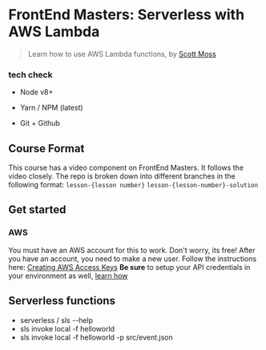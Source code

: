 # FrontEnd Masters: Serverless with AWS Lambda
> Learn how to use AWS Lambda functions, by [Scott Moss](https://github.com/hendrixer)

### tech check
* Node v8+
* Yarn / NPM (latest)

* Git + Github

## Course Format
This course has a video component on FrontEnd Masters. It follows the video closely. The repo is broken down into different branches in the following format:
`lesson-{lesson number}`
`lesson-{lesson-number}-solution`

## Get started
### AWS
You must have an AWS account for this to work. Don't worry, its free! After you have an account, you need to make a new user. Follow the instructions here: [Creating AWS Access Keys](https://serverless.com/framework/docs/providers/aws/guide/intro#creating-aws-access-keys)
**Be sure** to setup your API credentials in your environment as well, [learn how](https://serverless.com/framework/docs/providers/aws/guide/credentials#using-aws-access-keys)

## Serverless functions
* serverless / sls --help
* sls invoke local -f helloworld
* sls invoke local -f helloworld -p src/event.json